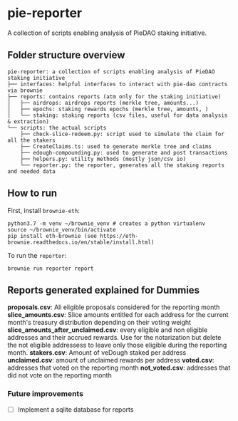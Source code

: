 # pie-reporter

A collection of scripts enabling analysis of PieDAO staking initiative.

## Folder structure overview

```
pie-reporter: a collection of scripts enabling analysis of PieDAO staking initiative
├── interfaces: helpful interfaces to interact with pie-dao contracts via brownie
├── reports: contains reports (atm only for the staking initiative)
│   ├── airdrops: airdrops reports (merkle tree, amounts...)
│   ├── epochs: staking rewards epochs (merkle tree, amounts, )
│   └── staking: staking reports (csv files, useful for data analysis & extraction)
└── scripts: the actual scripts
    ├── check-slice-redeem.py: script used to simulate the claim for all the stakers
    ├── CreateClaims.ts: used to generate merkle tree and claims
    ├── edough-compounding.py: used to generate and post transactions 
    ├── helpers.py: utility methods (mostly json/csv io)
    └── reporter.py: the reporter, generates all the staking reports and needed data
```

## How to run

First, install `brownie-eth`:

```
python3.7 -m venv ~/brownie_venv # creates a python virtualenv
source ~/brownie_venv/bin/activate
pip install eth-brownie (see https://eth-brownie.readthedocs.io/en/stable/install.html)
```

To run the `reporter`: 

```
brownie run reporter report
```

## Reports generated explained for Dummies
**proposals.csv**: All eligible proposals considered for the reporting month
**slice_amounts.csv**: Slice amounts entitled for each address for the current month's treasury distribution depending on their voting weight
**slice_amounts_after_unclaimed.csv**: every eligible and non eligible addresses and their accrued rewards. Use for the notarization but delete the not eligible addressess to leave only those eligible during the reporting month.
**stakers.csv**: Amount of veDough staked per address
**unclaimed.csv**: amount of unclaimed rewards per address
**voted.csv**: addresses that voted on the reporting month
**not_voted.csv**: addresses that did not vote on the reporting month

### Future improvements

- [ ] Implement a sqlite database for reports

